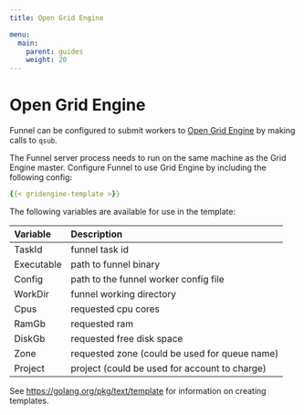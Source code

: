 ```yaml
---
title: Open Grid Engine

menu:
  main:
    parent: guides
    weight: 20
---
```


# Open Grid Engine

Funnel can be configured to submit workers to [Open Grid Engine][ge] by making calls
to `qsub`.

The Funnel server process needs to run on the same machine as the Grid Engine master.
Configure Funnel to use Grid Engine by including the following config:

```YAML
{{< gridengine-template >}}
```
The following variables are available for use in the template:

| Variable    |  Description |
|:------------|:-------------|
|TaskId       | funnel task id |
|Executable   | path to funnel binary |
|Config       | path to the funnel worker config file |
|WorkDir      | funnel working directory |
|Cpus         | requested cpu cores |
|RamGb        | requested ram |
|DiskGb       | requested free disk space |
|Zone         | requested zone (could be used for queue name) |
|Project      | project (could be used for account to charge) |

See https://golang.org/pkg/text/template for information on creating templates.

[ge]: http://gridscheduler.sourceforge.net/documentation.html
